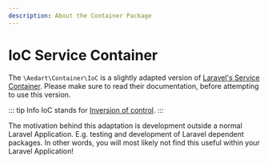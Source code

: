 ```yaml
---
description: About the Container Package
---
```


# IoC Service Container

The `\Aedart\Container\IoC` is a slightly adapted version of [Laravel's Service Container](https://laravel.com/docs/7.x/container).
Please make sure to read their documentation, before attempting to use this version.

::: tip Info
IoC stands for [Inversion of control](https://en.wikipedia.org/wiki/Inversion_of_control).
:::

The motivation behind this adaptation is development outside a normal Laravel Application.
E.g. testing and development of Laravel dependent packages.
In other words, you will most likely not find this useful within your Laravel Application!
